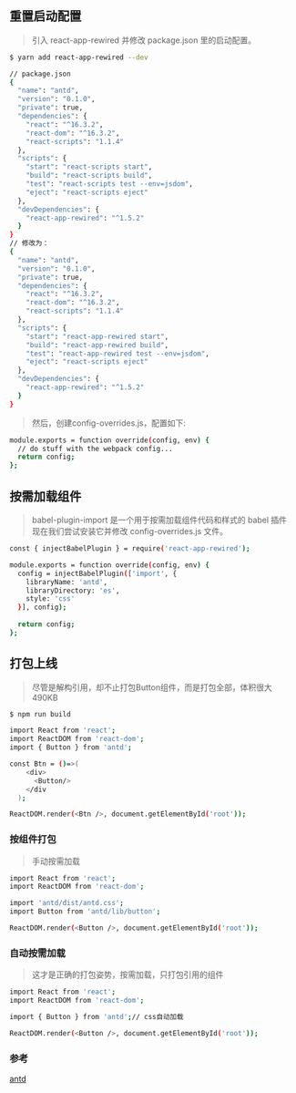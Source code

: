 ## 重置启动配置
> 引入 react-app-rewired 并修改 package.json 里的启动配置。
````bash
$ yarn add react-app-rewired --dev
````

````bash
// package.json
{
  "name": "antd",
  "version": "0.1.0",
  "private": true,
  "dependencies": {
    "react": "^16.3.2",
    "react-dom": "^16.3.2",
    "react-scripts": "1.1.4"
  },
  "scripts": {
    "start": "react-scripts start",
    "build": "react-scripts build",
    "test": "react-scripts test --env=jsdom",
    "eject": "react-scripts eject"
  },
  "devDependencies": {
    "react-app-rewired": "^1.5.2"
  }
}
// 修改为：
{
  "name": "antd",
  "version": "0.1.0",
  "private": true,
  "dependencies": {
    "react": "^16.3.2",
    "react-dom": "^16.3.2",
    "react-scripts": "1.1.4"
  },
  "scripts": {
    "start": "react-app-rewired start",
    "build": "react-app-rewired build",
    "test": "react-app-rewired test --env=jsdom",
    "eject": "react-scripts eject"
  },
  "devDependencies": {
    "react-app-rewired": "^1.5.2"
  }
}

````
> 然后，创建config-overrides.js，配置如下:
````bash
module.exports = function override(config, env) {
  // do stuff with the webpack config...
  return config;
};
````

## 按需加载组件
> babel-plugin-import 是一个用于按需加载组件代码和样式的 babel 插件 <br>
> 现在我们尝试安装它并修改 config-overrides.js 文件。
````bash
const { injectBabelPlugin } = require('react-app-rewired');

module.exports = function override(config, env) {
  config = injectBabelPlugin(['import', {
    libraryName: 'antd',
    libraryDirectory: 'es',
    style: 'css'
  }], config);
  
  return config;
};
````

## 打包上线
> 尽管是解构引用，却不止打包Button组件，而是打包全部，体积很大490KB
````bash
$ npm run build

import React from 'react';
import ReactDOM from 'react-dom';
import { Button } from 'antd';

const Btn = ()=>(
    <div>
      <Button/>
    </div
  );

ReactDOM.render(<Btn />, document.getElementById('root'));
````

### 按组件打包
> 手动按需加载
````bash
import React from 'react';
import ReactDOM from 'react-dom';

import 'antd/dist/antd.css';
import Button from 'antd/lib/button';

ReactDOM.render(<Button />, document.getElementById('root'));
````

### 自动按需加载
> 这才是正确的打包姿势，按需加载，只打包引用的组件
````bash
import React from 'react';
import ReactDOM from 'react-dom';

import { Button } from 'antd';// css自动加载

ReactDOM.render(<Button />, document.getElementById('root'));
````

### 参考
[antd](https://ant.design/docs/react/introduce-cn)